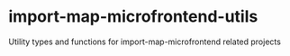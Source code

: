 # import-map-microfrontend-utils

Utility types and functions for import-map-microfrontend related projects
